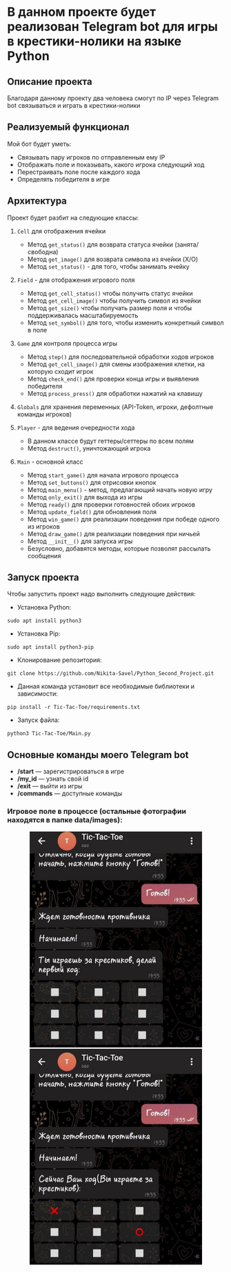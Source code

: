 # В данном проекте будет реализован Telegram bot для игры в крестики-нолики на языке Python

## Описание проекта
Благодаря данному проекту два человека смогут по IP через Telegram bot связываться и играть в крестики-нолики

## Реализуемый функционал
Мой бот будет уметь:
  - Связывать пару игроков по отправленным ему IP
  - Отображать поле и показывать, какого игрока следующий ход
  - Перестраивать поле после каждого хода
  - Определять победителя в игре

## Архитектура
Проект будет разбит на следующие классы:

1. `Cell` для отображения ячейки
    - Метод `get_status()` для возврата статуса ячейки (занята/свободна)
    - Метод `get_image()` для возврата символа из ячейки (X/O)
    - Метод `set_status()` - для того, чтобы занимать ячейку

2. `Field` - для отображения игрового поля
    - Метод `get_cell_status()` чтобы получить статус ячейки
    - Метод `get_cell_image()` чтобы получить символ из ячейки
    - Метод `get_size()` чтобы получать размер поля и чтобы поддерживалась масштабируемость
    - Метод `set_symbol()` для того, чтобы изменить конкретный символ в поле

3. `Game` для контроля процесса игры
    - Метод `step()` для последовательной обработки ходов игроков
    - Метод `get_cell_image()` для смены изображения клетки, на которую сходит игрок
    - Метод `check_end()` для проверки конца игры и выявления победителя
    - Метод `process_press()` для обработки нажатий на клавишу

4. `Globals` для хранения переменных (API-Token, игроки, дефолтные команды игроков)

5. `Player` - для ведения очередности хода
    - В данном классе будут геттеры/сеттеры по всем полям
    - Метод `destruct()`, уничтожающий игрока

6. `Main` - основной класс
    - Метод `start_game()` для начала игрового процесса
    - Метод `set_buttons()` для отрисовки кнопок
    - Метод `main_menu()` - метод, предлагающий начать новую игру
    - Метод `only_exit()` для выхода из игры
    - Метод `ready()` для проверки готовностей обоих игроков
    - Метод `update_field()` для обновления поля
    - Метод `win_game()` для реализации поведения при победе одного из игроков
    - Метод `draw_game()` для реализации поведения при ничьей
    - Метод `__init__()` для запуска игры
    - Безусловно, добавятся методы, которые позволят рассылать сообщения

## Запуск проекта
Чтобы запустить проект надо выполнить следующие действия:
- Установка Python:
```
sudo apt install python3
```
- Установка Pip:
```
sudo apt install python3-pip
```
- Клонирование репозитория:
```
git clone https://github.com/Nikita-Savel/Python_Second_Project.git
```
- Данная команда установит все необходимые библиотеки и зависимости:
```
pip install -r Tic-Tac-Toe/requirements.txt
```
- Запуск файла:
```
python3 Tic-Tac-Toe/Main.py
```

## Основные команды моего Telegram bot
  - **/start** &mdash; зарегистрироваться в игре
  - **/my_id** &mdash; узнать свой id
  - **/exit** &mdash; выйти из игры
  - **/commands** &mdash; доступные команды

### Игровое поле в процессе (остальные фотографии находятся в папке data/images):

<p align="center">
  <img src="https://github.com/Nikita-Savel/Python_Second_Project/blob/development/data/images/FirstMove.png" width="400" height="500"/>
  <img src="https://github.com/Nikita-Savel/Python_Second_Project/blob/development/data/images/GameProcess.png" width="400" height="500"/>
</p>
